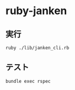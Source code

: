 # ruby-janken

## 実行

```shell
ruby ./lib/janken_cli.rb
```

## テスト

```shell
bundle exec rspec
```
